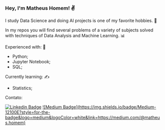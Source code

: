 ### Hey, I'm Matheus Homem! ✌

I study Data Science and doing AI projects is one of my favorite hobbies. 🤖

In my repos you will find several problems of a variety of subjects solved with techniques of Data Analysis and Machine Learning. 📊

Experienced with: 💪
 - Python;
 - Jupyter Notebook;
 - SQL;

Currently learning: ✍
 - Statistics;

Contato:

[![Linkedin Badge](https://img.shields.io/badge/-LinkedIn-blue?style=flat-square&logo=Linkedin&logoColor=white&link=https://www.linkedin.com/in/matheus-homem)](https://www.linkedin.com/in/matheus-homem)  [![Medium Badge](https://img.shields.io/badge/Medium-12100E?style=for-the- badge&logo=medium&logoColor=white&link=https://medium.com/@matheus.homem)](https://medium.com/@matheus.homem)
